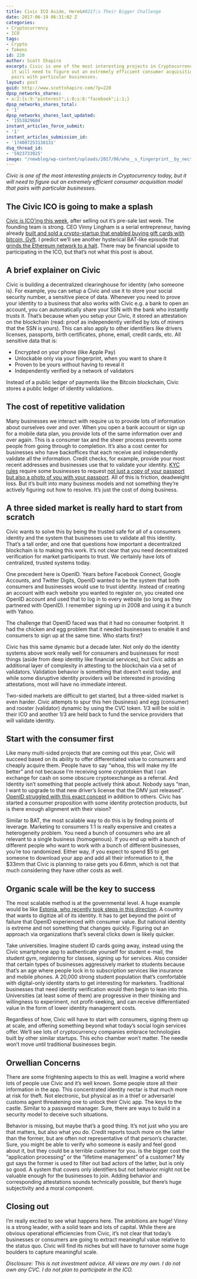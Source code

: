 ```yaml
---
title: Civic ICO Aside, Here&#8217;s Their Bigger Challenge
date: 2017-06-19 06:31:02 Z
categories:
- Cryptocurrency
- ICO
tags:
- Crypto
- Tokens
id: 220
author: Scott Shapiro
excerpt: Civic is one of the most interesting projects in Cryptocurrency today, but
  it will need to figure out an extremely efficient consumer acquisition model that
  pairs with particular businesses.
layout: post
guid: http://www.scottshapiro.com/?p=220
dpsp_networks_shares:
- a:2:{s:9:"pinterest";i:0;s:8:"facebook";i:1;}
dpsp_networks_shares_total:
- '1'
dpsp_networks_shares_last_updated:
- '1553829604'
instant_articles_force_submit:
- '1'
instant_articles_submission_id:
- '174007253138131'
dsq_thread_id:
- '5923733925'
image: "/newblog/wp-content/uploads/2017/06/who__s_fingerprint__by_nectar666.jpg"
---
```


_Civic is one of the most interesting projects in Cryptocurrency today, but it will need to figure out an extremely efficient consumer acquisition model that pairs with particular businesses._

## The Civic ICO is going to make a splash

[Civic is ICO&#8217;ing this week](http://www.coindesk.com/entrepreneur-vinny-lingham-announce-ico-consensus-2017/), after selling out it&#8217;s pre-sale last week. The founding team is strong. CEO Vinny Lingham is a serial entrepreneur, having already [built and sold a crypto-startup that enabled buying gift cards with bitcoin, Gyft](https://pando.com/2014/07/30/payments-giant-first-data-acquires-gyft-in-an-effort-to-bring-digital-gift-cards-to-the-masses/). I predict we&#8217;ll see another hysterical BAT-like episode that [grinds the Ethereum network to a halt](http://www.trustnodes.com/2017/05/31/ethereum-based-bat-ico-raises-36-million-30-seconds-disrupt-advertising). There may be financial upside to participating in the ICO, but that&#8217;s not what this post is about.

## A brief explainer on Civic

Civic is building a decentralized clearinghouse for identity (who someone is). For example, you can setup a Civic and use it to store your social security number, a sensitive piece of data. Whenever you need to prove your identity to a business that also works with Civic e.g. a bank to open an account, you can automatically share your SSN with the bank who instantly trusts it. That&#8217;s because when you setup your Civic, it stored an attestation on the blockchain (read: proof as independently verified by lots of miners that the SSN is yours). This can also apply to other identifiers like drivers licenses, passports, birth certificates, phone, email, credit cards, etc. All sensitive data that is:

  * Encrypted on your phone (like Apple Pay)
  * Unlockable only via your fingerprint, when you want to share it
  * Proven to be yours without having to reveal it
  * Independently verified by a network of validators

Instead of a public ledger of payments like the Bitcoin blockchain, Civic stores a public ledger of identity validations.

## **The cost of repetitive validation**

Many businesses we interact with require us to provide lots of information about ourselves over and over. When you open a bank account or sign up for a mobile data plan, you provide lots of the same information over and over again. This is a consumer tax and the sheer process prevents some people from going through to completion. It&#8217;s also a cost center for businesses who have backoffices that each receive and independently validate all the information. Credit checks, for example, provide your most recent addresses and businesses use that to validate your identity. [KYC rules](https://en.wikipedia.org/wiki/Know_your_customer) require some businesses to request [not just a copy of your passport but also a photo of you with your passport](https://support.coinbase.com/customer/en/portal/articles/1220621-identity-verification). All of this is friction, deadweight loss. But it&#8217;s built into many business models and not something they&#8217;re actively figuring out how to resolve. It&#8217;s just the cost of doing business.

## A three sided market is really hard to start from scratch

Civic wants to solve this by being the trusted safe for all of a consumers identity and the system that businesses use to validate all this identity. That&#8217;s a tall order, and one that questions how important a decentralized blockchain is to making this work. It&#8217;s not clear that you need decentralized verification for market participants to trust. We certainly have lots of centralized, trusted systems today.

One precedent here is OpenID. Years before Facebook Connect, Google Accounts, and Twitter Digits, OpenID wanted to be the system that both consumers and businesses would use to trust identity. Instead of creating an account with each website you wanted to register on, you created one OpenID account and used that to log in to every website (so long as they partnered with OpenID). I remember signing up in 2008 and using it a bunch with Yahoo.

The challenge that OpenID faced was that it had no consumer footprint. It had the chicken and egg problem that it needed businesses to enable it and consumers to sign up at the same time. Who starts first?

Civic has this same dynamic but a decade later. Not only do the identity systems above work really well for consumers and businesses for most things (aside from deep identity like financial services), but Civic adds an additional layer of complexity in attesting to the blockchain via a set of validators. Validation behavior is something that doesn&#8217;t exist today, and while some disruptive identity providers will be interested in providing attestations, most will have no immediate interest.

Two-sided markets are difficult to get started, but a three-sided market is even harder. Civic attempts to spur this hen (business) and egg (consumer) and rooster (validator) dynamic by using the CVC token. 1/3 will be sold in their ICO and another 1/3 are held back to fund the service providers that will validate identity.

## Start with the consumer first

Like many multi-sided projects that are coming out this year, Civic will succeed based on its ability to offer differentiated value to consumers and cheaply acquire them. People have to say “whoa, this will make my life better” and not because I&#8217;m receiving some cryptotoken that I can exchange for cash on some obscure cryptoexchange as a referral. And Identity isn&#8217;t something that people actively think about. Nobody says “man, I want to upgrade to that new driver&#8217;s license that the DMV just released”. [OpenID struggled with this exact concept](https://www.quora.com/What%E2%80%99s-wrong-with-OpenID/answer/Yishan-Wong?srid=FF) in addition to others. Civic has started a consumer proposition with some identity protection products, but is there enough alignment with their vision?

Similar to BAT, the most scalable way to do this is by finding points of leverage. Marketing to consumers 1:1 is really expensive and creates a heterogeneity problem. You need a bunch of consumers who are all relevant to a single business (homogenous). If you end up with a bunch of different people who want to work with a bunch of different businesses, you&#8217;re too randomized. Either way, if you expect to spend $5 to get someone to download your app and add all their information to it, the $33mm that Civic is planning to raise gets you 6.6mm, which is not that much considering they have other costs as well.

## Organic scale will be the key to success

The most scalable method is at the governmental level. A huge example would be like [Estonia, who recently took steps in this direction](https://blogs.thomsonreuters.com/answerson/e-estonia-power-potential-digital-identity/). A country that wants to digitize all of its identity. It has to get beyond the point of failure that OpenID experienced with consumer value. But national identity is extreme and not something that changes quickly. Figuring out an approach via organizations that&#8217;s several clicks down is likely quicker.

Take universities. Imagine student ID cards going away, instead using the Civic smartphone app to authenticate yourself for student e-mail, the student gym, registering for classes, signing up for services. Also consider that certain types of businesses aggressively market to students because that&#8217;s an age where people lock in to subscription services like insurance and mobile phones. A 20,000 strong student population that&#8217;s comfortable with digital-only identity starts to get interesting for marketers. Traditional businesses that need identity verification would then begin to lean into this. Universities (at least some of them) are progressive in their thinking and willingness to experiment, not profit-seeking, and can receive differentiated value in the form of lower identity management costs.

Regardless of how, Civic will have to start with consumers, signing them up at scale, and offering something beyond what today&#8217;s social login services offer. We&#8217;ll see lots of cryptocurrency companies embrace technologies built by other similar startups. This echo chamber won&#8217;t matter. The needle won&#8217;t move until traditional businesses begin.

## Orwellian Concerns

There are some frightening aspects to this as well. Imagine a world where lots of people use Civic and it&#8217;s well known. Some people store all their information in the app. This concentrated identity nectar is that much more at risk for theft. Not electronic, but physical as in a thief or adversariel customs agent threatening one to unlock their Civic app. The keys to the castle. Similar to a password manager. Sure, there are ways to build in a security model to deceive such situations.

Behavior is missing, but maybe that&#8217;s a good thing. It&#8217;s not just who you are that matters, but also what you do. Credit reports touch more on the latter than the former, but are often not representative of that person&#8217;s character. Sure, you might be able to verify who someone is easily and feel good about it, but they could be a terrible customer for you. Is the bigger cost the “application processing” or the “lifetime management” of a customer? My gut says the former is used to filter out bad actors of the latter, but is only so good. A system that covers only identifiers but not behavior might not be valuable enough for the businesses to join. Adding behavior and corresponding attestations sounds technically possible, but there&#8217;s huge subjectivity and a moral component.

## Closing out

I&#8217;m really excited to see what happens here. The ambitions are huge! Vinny is a strong leader, with a solid team and lots of capital. While there are obvious operational efficiencies from Civic, it&#8217;s not clear that today&#8217;s businesses or consumers are going to extract meaningful value relative to the status quo. Civic will find its niches but will have to turnover some huge boulders to capture meaningful scale.

_Disclosure: This is not investment advice. All views are my own. I do not own any CVC. I do not plan to participate in the ICO._
